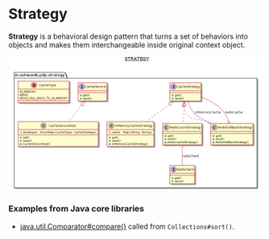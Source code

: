 # Strategy

**Strategy** is a behavioral design pattern that turns a set of behaviors into objects and makes them interchangeable inside original context object.

![Strategy](/docs/images/strategy.png)


### Examples from Java core libraries
- [java.util.Comparator#compare()](http://docs.oracle.com/javase/8/docs/api/java/util/Comparator.html#compare-T-T-) called from `Collections#sort()`.